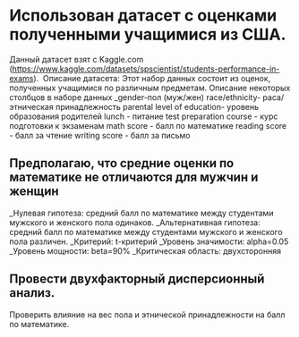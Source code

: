 # **Использован датасет с оценками полученными учащимися из США**.
Данный датасет взят с Kaggle.com (https://www.kaggle.com/datasets/spscientist/students-performance-in-exams).
 Описание датасета: Этот набор данных состоит из оценок, полученных учащимися по различным предметам.
Описание некоторых столбцов в наборе данных
_gender-пол (муж/жен)
race/ethnicity- раса/этническая принадлежность
parental level of education- уровень образования родителей
lunch - питание
test preparation course - курс подготовки к экзаменам
math score - балл по математике
reading score - балл за чтение
writing score - балл за письмо

## **Предполагаю, что средние оценки по математике не отличаются для мужчин и женщин**
_Нулевая гипотеза: средний балл по математике между студентами мужского и женского пола одинаков.
_Альтернативная гипотеза: средний балл по математике между студентами мужского и женского пола различен.
_Критерий: t-критерий
_Уровень значимости: alpha=0.05
_Уровень мощности: beta=90%
_Критическая область: двухсторонняя


## **Провести двухфакторный дисперсионный анализ.** 
Проверить влияние на вес пола и этнической принадлежности на балл по математике. 
